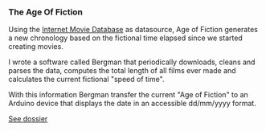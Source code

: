 
### The Age Of Fiction

Using the <a href="http://www.imdb.com/">Internet Movie Database</a> as datasource, Age of Fiction generates a new chronology based on the fictional time elapsed since we started creating movies.

I wrote a software called Bergman that periodically downloads, cleans and parses the data, computes the total length of all films ever made and calculates the current fictional "speed of time".

With this information Bergman transfer the current "Age of Fiction" to an Arduino device that displays the date in an accessible
dd/mm/yyyy format.

<a class="launch" target="_blank" href="http://www.hangar.org/gallery/v/album02/album833/album835/">
  See dossier
</a>